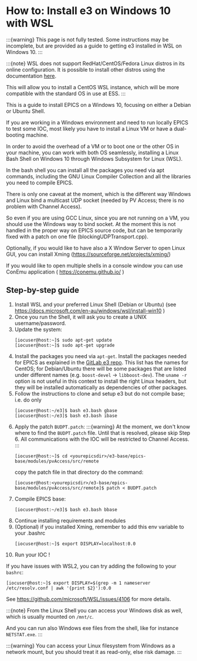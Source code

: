 # How to: Install e3 on Windows 10 with WSL

:::{warning}
This page is not fully tested. Some instructions may be incomplete, but are
provided as a guide to getting e3 installed in WSL on Windows 10.
:::

:::{note}
WSL does not support RedHat/CentOS/Fedora Linux distros in its online
configuration. It is possible to install other distros using the documentation
[here](https://docs.microsoft.com/en-us/windows/wsl/use-custom-distro).

This will allow you to install a CentOS WSL instance, which will be more
compatible with the standard OS in use at ESS.
:::

This is a guide to install EPICS on a Windows 10, focusing on either a Debian or Ubuntu Shell.

If you are working in a Windows environment and need to run locally EPICS to test some IOC, most likely you have to install a Linux VM or have a dual-booting machine.

In order to avoid the overhead of a VM or to boot one or the other OS in your machine, you can work with both OS seamlessly, installing a Linux Bash Shell on Windows 10 through Windows Subsystem for Linux (WSL).

In the bash shell you can install all the packages you need via apt commands, including the GNU Linux Compiler Collection and all the libraries you need to compile EPICS.

There is only one caveat at the moment, which is the different way Windows and Linux bind a multicast UDP socket (needed by PV Access; there is no problem with Channel Access).

So even if you are using GCC Linux, since you are not running on a VM, you should use the Windows way to bind socket. At the moment this is not handled in the proper way on EPICS source code, but can be temporarily fixed with a patch on one file (blockingUDPTransport.cpp).

Optionally, if you would like to have also a X Window Server to open Linux GUI, you can install Xming (https://sourceforge.net/projects/xming/)

If you would like to open multiple shells in a console window you can use ConEmu application ( https://conemu.github.io/ )

## Step-by-step guide

1. Install WSL and your preferred Linux Shell (Debian or Ubuntu)  (see <https://docs.microsoft.com/en-au/windows/wsl/install-win10> )
2. Once you run the Shell, it will ask you to create a UNIX username/password.
3. Update the system:
   ```console
   [iocuser@host:~]$ sudo apt-get update
   [iocuser@host:~]$ sudo apt-get upgrade
   ```
4. Install the packages you need via `apt-get`. Install the packages needed for EPICS as explained in the [GitLab e3 repo](https://gitlab.esss.lu.se/e3/e3). This list has the names for CentOS; for Debian/Ubuntu there will be some packages that are listed under different names (e.g. `boost-devel` -> `libboost-dev`). The `uname -r` option is not useful in this context to install the right Linux headers, but they will be installed automatically as dependencies of other packages.
5. Follow the instructions to clone and setup e3 but do not compile base; i.e. do only
   ```console
   [iocuser@host:~/e3]$ bash e3.bash gbase
   [iocuser@host:~/e3]$ bash e3.bash ibase
   ```
6. Apply the patch `BUDPT.patch`:
   :::{warning}
   At the moment, we don't know where to find the `BUDPT.patch` file. Until that is
   resolved, please skip Step 6. All communications with the IOC will be restricted
   to Channel Access.
   :::
   ```console
   [iocuser@host:~]$ cd <yourepicsdir>/e3-base/epics-base/modules/pvAccess/src/remote
   ```
   copy the patch file in that directory
   do the command:
   ```console
   [iocuser@host:<yourepicsdir>/e3-base/epics-base/modules/pvAccess/src/remote]$ patch < BUDPT.patch
   ```
7. Compile EPICS base:
   ```console
   [iocuser@host:~/e3]$ bash e3.bash bbase
   ```
8. Continue installing requirements and modules
9. (Optional) if you installed Xming, remember to add this env variable to your .bashrc
    ```console
    [iocuser@host:~]$ export DISPLAY=localhost:0.0
    ```
10. Run your IOC !

If you have issues with WSL2, you can try adding the following to your `bashrc`:
```console
[iocuser@host:~]$ export DISPLAY=$(grep -m 1 nameserver /etc/resolv.conf | awk '{print $2}'):0.0
```

See <https://github.com/microsoft/WSL/issues/4106> for more details.


:::{note}
From the Linux Shell you can access your Windows disk as well, which is usually mounted on `/mnt/c`.

And you can run also Windows exe files from the shell, like for instance `NETSTAT.exe`.
:::

:::{warning}
You can access your Linux filesystem from Windows as a network mount, but you should treat it as read-only, else risk damage.
:::
